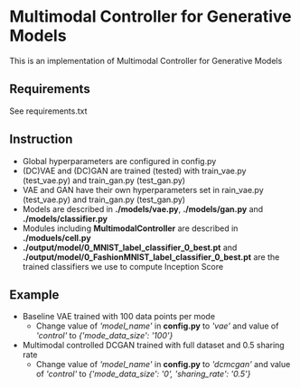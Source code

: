 # Multimodal Controller for Generative Models

This is an implementation of Multimodal Controller for Generative Models
 
## Requirements
See requirements.txt


## Instruction
 - Global hyperparameters are configured in config.py
 - (DC)VAE and (DC)GAN are trained (tested) with train_vae.py (test_vae.py) and train_gan.py (test_gan.py)
 - VAE and GAN have their own hyperparameters set in rain_vae.py (test_vae.py) and train_gan.py (test_gan.py)
 - Models are described in **./models/vae.py**, **./models/gan.py** and **./models/classifier.py**
 - Modules including **MultimodalController** are described in **./moduels/cell.py**
 - **./output/model/0_MNIST_label_classifier_0_best.pt** and **./output/model/0_FashionMNIST_label_classifier_0_best.pt** are the trained classifiers we use to compute Inception Score

## Example
 - Baseline VAE trained with 100 data points per mode
    * Change value of *'model_name'* in **config.py** to *'vae'* and value of *'control'* to *{'mode_data_size': '100'}*
 - Multimodal controlled DCGAN trained with full dataset and 0.5 sharing rate 
    * Change value of *'model_name'* in **config.py** to *'dcmcgan'* and value of *'control'* to *{'mode_data_size': '0', 'sharing_rate': '0.5'}*